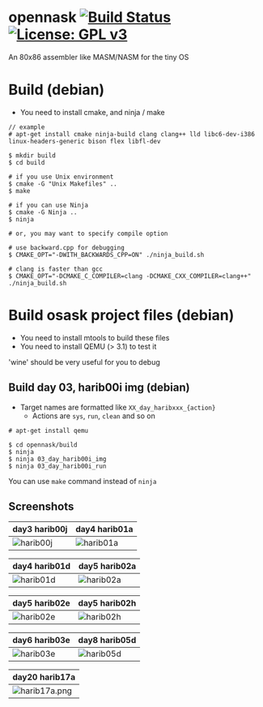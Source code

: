 # opennask [![Build Status](https://github.com/HobbyOSs/opennask/actions/workflows/cmake.yml/badge.svg)](https://github.com/HobbyOSs/opennask/actions/workflows/cmake.yml) [![License: GPL v3](https://img.shields.io/badge/License-GPL%20v3-blue.svg)](http://www.gnu.org/licenses/gpl-3.0)
An 80x86 assembler like MASM/NASM for the tiny OS

# Build (debian)
* You need to install cmake, and ninja / make
```
// example
# apt-get install cmake ninja-build clang clang++ lld libc6-dev-i386 linux-headers-generic bison flex libfl-dev

$ mkdir build
$ cd build

# if you use Unix environment
$ cmake -G "Unix Makefiles" ..
$ make

# if you can use Ninja
$ cmake -G Ninja ..
$ ninja

# or, you may want to specify compile option

# use backward.cpp for debugging
$ CMAKE_OPT="-DWITH_BACKWARDS_CPP=ON" ./ninja_build.sh

# clang is faster than gcc
$ CMAKE_OPT="-DCMAKE_C_COMPILER=clang -DCMAKE_CXX_COMPILER=clang++" ./ninja_build.sh
  ```

# Build osask project files (debian)

* You need to install mtools to build these files
* You need to install QEMU (> 3.1) to test it

'wine' should be very useful for you to debug

## Build day 03, harib00i img (debian)

* Target names are formatted like `XX_day_haribxxx_{action}`
    * Actions are `sys`, `run`, `clean` and so on

```
# apt-get install qemu

$ cd opennask/build
$ ninja
$ ninja 03_day_harib00i_img
$ ninja 03_day_harib00i_run
```

You can use `make` command instead of `ninja`

## Screenshots

| day3 harib00j | day4 harib01a |
|---------------|---------------|
|![harib00j](https://raw.githubusercontent.com/HobbyOSs/opennask/master/harib00j.png)|![harib01a](https://raw.githubusercontent.com/HobbyOSs/opennask/master/harib01a.png)|

| day4 harib01d | day5 harib02a |
|---------------|---------------|
|![harib01d](https://raw.githubusercontent.com/HobbyOSs/opennask/master/harib01d.png)|![harib02a](https://raw.githubusercontent.com/HobbyOSs/opennask/master/harib02a.png)|

| day5 harib02e | day5 harib02h |
|---------------|---------------|
|![harib02e](https://raw.githubusercontent.com/HobbyOSs/opennask/master/harib02e.png)|![harib02h](https://raw.githubusercontent.com/HobbyOSs/opennask/master/harib02h.png)|

| day6 harib03e | day8 harib05d |
|---------------|---------------|
|![harib03e](https://raw.githubusercontent.com/HobbyOSs/opennask/master/harib03e.png)|![harib05d](https://raw.githubusercontent.com/HobbyOSs/opennask/master/harib05d.png)|

| day20 harib17a |
|----------------|
|![harib17a.png](https://raw.githubusercontent.com/HobbyOSs/opennask/master/harib17a.png)|
